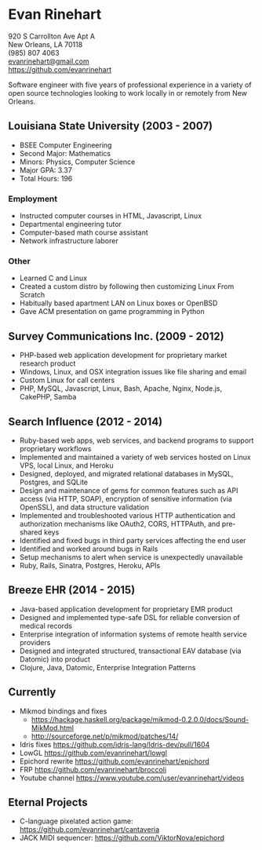 # Evan Rinehart

920 S Carrollton Ave Apt A<br>
New Orleans, LA 70118<br>
(985) 807 4063<br>
evanrinehart@gmail.com<br>
https://github.com/evanrinehart<br>

Software engineer with five years of professional experience in a variety of
open source technologies looking to work locally in or remotely from New Orleans.

## Louisiana State University (2003 - 2007)

- BSEE Computer Engineering
- Second Major: Mathematics
- Minors: Physics, Computer Science
- Major GPA: 3.37
- Total Hours: 196

### Employment
- Instructed computer courses in HTML, Javascript, Linux
- Departmental engineering tutor
- Computer-based math course assistant
- Network infrastructure laborer

### Other
- Learned C and Linux 
- Created a custom distro by following then customizing Linux From Scratch
- Habitually based apartment LAN on Linux boxes or OpenBSD
- Gave ACM presentation on game programming in Python

## Survey Communications Inc. (2009 - 2012)

- PHP-based web application development for proprietary market research product
- Windows, Linux, and OSX integration issues like file sharing and email
- Custom Linux for call centers
- PHP, MySQL, Javascript, Linux, Bash, Apache, Nginx, Node.js, CakePHP, Samba

## Search Influence (2012 - 2014)

- Ruby-based web apps, web services, and backend programs to support proprietary workflows
- Implemented and maintained a variety of web services hosted on Linux VPS, local Linux, and Heroku
- Designed, deployed, and migrated relational databases in MySQL, Postgres, and SQLite
- Design and maintenance of gems for common features such as API access (via HTTP, SOAP), encryption of sensitive information (via OpenSSL), and data structure validation
- Implemented and troubleshooted various HTTP authentication and authorization mechanisms like OAuth2, CORS, HTTPAuth, and pre-shared keys
- Identified and fixed bugs in third party services affecting the end user
- Identified and worked around bugs in Rails
- Setup mechanisms to alert when service is unexpectedly unavailable
- Ruby, Rails, Sinatra, Postgres, Heroku, APIs

## Breeze EHR (2014 - 2015)

- Java-based application development for proprietary EMR product
- Designed and implemented type-safe DSL for reliable conversion of medical records
- Enterprise integration of information systems of remote health service providers
- Designed and integrated structured, transactional EAV database (via Datomic) into product
- Clojure, Java, Datomic, Enterprise Integration Patterns

## Currently

- Mikmod bindings and fixes
  - https://hackage.haskell.org/package/mikmod-0.2.0.0/docs/Sound-MikMod.html
  - http://sourceforge.net/p/mikmod/patches/14/
- Idris fixes https://github.com/idris-lang/Idris-dev/pull/1604
- LowGL https://github.com/evanrinehart/lowgl
- Epichord rewrite https://github.com/evanrinehart/epichord
- FRP https://github.com/evanrinehart/broccoli
- Youtube channel https://www.youtube.com/user/evanrinehart/videos

## Eternal Projects

- C-language pixelated action game: https://github.com/evanrinehart/cantaveria
- JACK MIDI sequencer: https://github.com/ViktorNova/epichord
